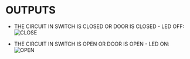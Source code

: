 # OUTPUTS

* THE CIRCUIT IN SWITCH IS CLOSED OR DOOR IS CLOSED - LED OFF:
 ![CLOSE](https://user-images.githubusercontent.com/93699185/164932541-f4f03cfe-7f07-495c-ad20-9e428e005a71.png)



* THE CIRCUIT IN SWITCH IS OPEN OR DOOR IS OPEN - LED ON:
![OPEN](https://user-images.githubusercontent.com/93699185/164982342-a5778ce0-1400-4382-9880-45dad4f6c05b.jpg)


